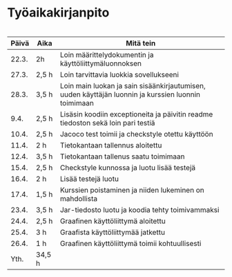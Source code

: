 # Työaikakirjanpito <h1>

Päivä | Aika | Mitä tein
---|---|---
22.3. | 2h | Loin määrittelydokumentin ja käyttöliittymäluonnoksen
27.3. | 2,5 h | Loin tarvittavia luokkia sovellukseeni
28.3. | 3,5 h | Loin main luokan ja sain sisäänkirjautumisen, uuden käyttäjän luonnin ja kurssien luonnin toimimaan
9.4. | 2,5 h | Lisäsin koodiin exceptioneita ja päivitin readme tiedoston sekä loin pari testiä
10.4. | 2,5 h | Jacoco test toimii ja checkstyle otettu käyttöön
11.4. | 2 h | Tietokantaan tallennus aloitettu
12.4. | 3,5 h | Tietokantaan tallenus saatu toimimaan
15.4. | 2,5 h | Checkstyle kunnossa ja luotu lisää testejä
16.4. | 2 h | Lisää testejä luotu
17.4. | 1,5 h | Kurssien poistaminen ja niiden lukeminen on mahdollista
23.4. | 3,5 h | Jar-tiedosto luotu ja koodia tehty toimivammaksi
24.4. | 2,5 h | Graafinen käyttöliittymä aloitettu
25.4. | 3 h | Graafista käyttöliittymää jatkettu
26.4. | 1 h | Graafinen käyttöliittymä toimii kohtuullisesti
Yth. | 34,5 h
